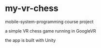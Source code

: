 # my-vr-chess
mobile-system-programming course project

a simple VR chess game running in GoogleVR

the app is built with Unity

